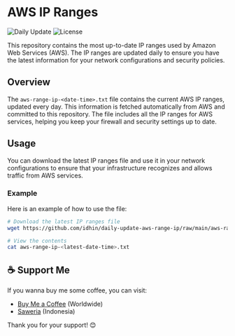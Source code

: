 # AWS IP Ranges

![Daily Update](https://img.shields.io/badge/daily--update-success.svg)
![License](https://img.shields.io/badge/license-MIT-blue.svg)

This repository contains the most up-to-date IP ranges used by Amazon Web Services (AWS). The IP ranges are updated daily to ensure you have the latest information for your network configurations and security policies.

## Overview

The `aws-range-ip-<date-time>.txt` file contains the current AWS IP ranges, updated every day. This information is fetched automatically from AWS and committed to this repository. The file includes all the IP ranges for AWS services, helping you keep your firewall and security settings up to date.

## Usage

You can download the latest IP ranges file and use it in your network configurations to ensure that your infrastructure recognizes and allows traffic from AWS services.

### Example

Here is an example of how to use the file:

```bash
# Download the latest IP ranges file
wget https://github.com/idhin/daily-update-aws-range-ip/raw/main/aws-range-ip-<latest-date-time>.txt

# View the contents
cat aws-range-ip-<latest-date-time>.txt
```
## ☕ Support Me

If you wanna buy me some coffee, you can visit:

- [Buy Me a Coffee](https://buymeacoffee.com/rasyidin) (Worldwide) 
- [Saweria](https://saweria.co/rasyidin) (Indonesia)

Thank you for your support! 😊
